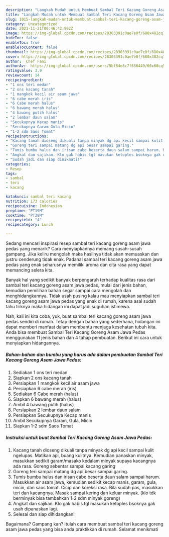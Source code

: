 ```yaml
---
description: "Langkah Mudah untuk Membuat Sambal Teri Kacang Goreng Asam Jawa Pedas, Bikin Ngiler"
title: "Langkah Mudah untuk Membuat Sambal Teri Kacang Goreng Asam Jawa Pedas, Bikin Ngiler"
slug: 1015-langkah-mudah-untuk-membuat-sambal-teri-kacang-goreng-asam-jawa-pedas-bikin-ngiler
category: Uncategorized
date: 2021-11-21T00:46:42.902Z
image: https://img-global.cpcdn.com/recipes/28303391c0ae7e0f/680x482cq70/sambal-teri-kacang-goreng-asam-jawa-pedas-foto-resep-utama.jpg
hideToc: false
enableToc: true
enableTocContent: false
thumbnail: https://img-global.cpcdn.com/recipes/28303391c0ae7e0f/680x482cq70/sambal-teri-kacang-goreng-asam-jawa-pedas-foto-resep-utama.jpg
cover: https://img-global.cpcdn.com/recipes/28303391c0ae7e0f/680x482cq70/sambal-teri-kacang-goreng-asam-jawa-pedas-foto-resep-utama.jpg
author:  Chef Fani
authorAv:  https://img-global.cpcdn.com/users/5bf84e8c7f656449/60x60cq50/avatar.jpg
ratingvalue: 3.9
reviewcount: 14
recipeingredient:
- "1 ons teri medan"
- "2 ons kacang tanah"
- "1 mangkok kecil air asam jawa"
- "6 cabe merah iris"
- "6 Cabe merah halus"
- "6 bawang merah halus"
- "4 bawang putih halus"
- "2 lembar daun salam"
- "Secukupnya Kecap manis"
- "Secukupnya Garam Gula Micin"
- "1-2 sdm Saos Tomat"
recipeinstructions:
- "Kacang tanah dioseng dikuali tanpa minyak dg api kecil sampai kulit ngelupas. Matikan api, buang kulitnya. Kemudian panaskan minyak, masukkan sedikit garam/masako kedalam minyak supaya kacangnya ada rasa. Goreng sebentar sampai kacang garing"
- "Goreng teri sampai matang dg api besar sampai garing."
- "Tumis bumbu halus dan irisan cabe beserta daun salam sampai harum. Masukkan air asam jawa, kemudian sedikit kecap manis, garam, gula, micin, dan saos tomat. Cicip dan koreksi rasa. Bila sudah pas, masukkan teri dan kacangnya. Masak sampai kering dan keluar minyak. (klo tdk berminyak bisa tambahkan 1-2 sdm minyak goreng)"
- "Angkat dan sajikan. Klo gak habis tgl masukan ketoples bsoknya gak usah dipanaskan lagi."
- "Sudah jadi dan siap dinikmati!"
categories:
- Resep
tags:
- sambal
- teri
- kacang

katakunci: sambal teri kacang 
nutrition: 173 calories
recipecuisine: Indonesian
preptime: "PT19M"
cooktime: "PT38M"
recipeyield: "4"
recipecategory: Lunch

---
```



Sedang mencari inspirasi resep sambal teri kacang goreng asam jawa pedas yang menarik? Cara menyiapkannya memang susah-susah gampang. Jika keliru mengolah maka hasilnya tidak akan memuaskan dan justru cenderung tidak enak. Padahal sambal teri kacang goreng asam jawa pedas yang enak seharusnya memiliki aroma dan cita rasa yang dapat memancing selera kita.




Banyak hal yang sedikit banyak berpengaruh terhadap kualitas rasa dari sambal teri kacang goreng asam jawa pedas, mulai dari jenis bahan, kemudian pemilihan bahan segar sampai cara mengolah dan menghidangkannya. Tidak usah pusing kalau mau menyiapkan sambal teri kacang goreng asam jawa pedas yang enak di rumah, karena asal sudah tahu triknya maka hidangan ini dapat jadi suguhan istimewa.


Nah, kali ini kita coba, yuk, buat sambal teri kacang goreng asam jawa pedas sendiri di rumah. Tetap dengan bahan yang sederhana, hidangan ini dapat memberi manfaat dalam membantu menjaga kesehatan tubuh kita. Anda bisa membuat Sambal Teri Kacang Goreng Asam Jawa Pedas menggunakan 11 jenis bahan dan 4 tahap pembuatan. Berikut ini cara untuk menyiapkan hidangannya.

<!--inarticleads1-->

##### Bahan-bahan dan bumbu yang harus ada dalam pembuatan Sambal Teri Kacang Goreng Asam Jawa Pedas:

1. Sediakan 1 ons teri medan
1. Siapkan 2 ons kacang tanah
1. Persiapkan 1 mangkok kecil air asam jawa
1. Persiapkan 6 cabe merah (iris)
1. Sediakan 6 Cabe merah (halus)
1. Siapkan 6 bawang merah (halus)
1. Ambil 4 bawang putih (halus)
1. Persiapkan 2 lembar daun salam
1. Persiapkan Secukupnya Kecap manis
1. Ambil Secukupnya Garam, Gula, Micin
1. Siapkan 1-2 sdm Saos Tomat




<!--inarticleads2-->

##### Instruksi untuk buat Sambal Teri Kacang Goreng Asam Jawa Pedas:

1. Kacang tanah dioseng dikuali tanpa minyak dg api kecil sampai kulit ngelupas. Matikan api, buang kulitnya. Kemudian panaskan minyak, masukkan sedikit garam/masako kedalam minyak supaya kacangnya ada rasa. Goreng sebentar sampai kacang garing
1. Goreng teri sampai matang dg api besar sampai garing.
1. Tumis bumbu halus dan irisan cabe beserta daun salam sampai harum. Masukkan air asam jawa, kemudian sedikit kecap manis, garam, gula, micin, dan saos tomat. Cicip dan koreksi rasa. Bila sudah pas, masukkan teri dan kacangnya. Masak sampai kering dan keluar minyak. (klo tdk berminyak bisa tambahkan 1-2 sdm minyak goreng)
1. Angkat dan sajikan. Klo gak habis tgl masukan ketoples bsoknya gak usah dipanaskan lagi.
1. Selesai dan siap dihidangkan!



Bagaimana? Gampang kan? Itulah cara membuat sambal teri kacang goreng asam jawa pedas yang bisa anda praktikkan di rumah. Selamat menikmati

